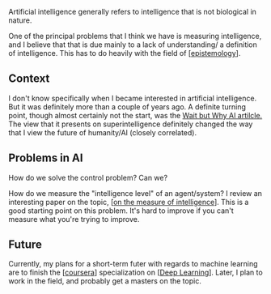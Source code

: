 ---
---


Artificial intelligence generally refers to intelligence that is not biological in nature.

One of the principal problems that I think we have is measuring intelligence, and I believe that that is due mainly to a lack of understanding/ a definition of intelligence. This has to do heavily with the field of [[epistemology]].

## Context

I don't know specifically when I became interested in artificial intelligence. But it was definitely more than a couple of years ago. A definite turning point, though almost certainly not the start, was the [Wait but Why AI artilcle.](https://waitbutwhy.com/2015/01/artificial-intelligence-revolution-1.html) The view that it presents on superintelligence definitely changed the way that I view the future of humanity/AI (closely correlated).



## Problems in AI

How do we solve the control problem? Can we?

How do we measure the "intelligence level" of an agent/system? I review an interesting paper on the topic, [[on the measure of intelligence]]. This is a good starting point on this problem. It's hard to improve if you can't measure what you're trying to improve.

## Future

Currently, my plans for a short-term futer with regards to machine learning are to finish the [[coursera]] specialization on [[Deep Learning]]. Later, I plan to work in the field, and probably get a masters on the topic.

[//begin]: # "Autogenerated link references for markdown compatibility"
[epistemology]: epistemology "epistemology"
[on the measure of intelligence]: on-the-measure-of-intelligence "on-the-measure-of-intelligence"
[coursera]: coursera "coursera"
[Deep Learning]: deep-learning "deep-learning"
[//end]: # "Autogenerated link references"